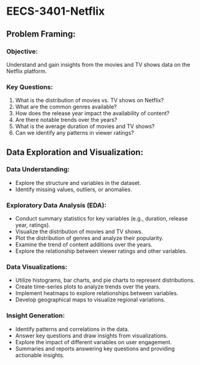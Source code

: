 # EECS-3401-Netflix

## Problem Framing:
### Objective:

Understand and gain insights from the movies and TV shows data on the Netflix platform.

### Key Questions:

1. What is the distribution of movies vs. TV shows on Netflix?
2. What are the common genres available?
3. How does the release year impact the availability of content?
4. Are there notable trends over the years?
5. What is the average duration of movies and TV shows?
6. Can we identify any patterns in viewer ratings?

## Data Exploration and Visualization:
### Data Understanding:

- Explore the structure and variables in the dataset.
- Identify missing values, outliers, or anomalies.

### Exploratory Data Analysis (EDA):

- Conduct summary statistics for key variables (e.g., duration, release year, ratings).
- Visualize the distribution of movies and TV shows.
- Plot the distribution of genres and analyze their popularity.
- Examine the trend of content additions over the years.
- Explore the relationship between viewer ratings and other variables.

### Data Visualizations:

- Utilize histograms, bar charts, and pie charts to represent distributions.
- Create time-series plots to analyze trends over the years.
- Implement heatmaps to explore relationships between variables.
- Develop geographical maps to visualize regional variations.

### Insight Generation:

- Identify patterns and correlations in the data.
- Answer key questions and draw insights from visualizations.
- Explore the impact of different variables on user engagement.
- Summaries and reports answering key questions and providing actionable insights.
